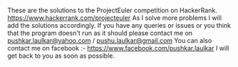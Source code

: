 These are the solutions to the ProjectEuler competition on HackerRank.
https://www.hackerrank.com/projecteuler
As I solve more problems I will add the solutions accordingly.
If you have any queries or issues or you think that the program doesn't run as it should please contact me on pushkar.laulkar@yahoo.com / pushu.laulkar@gmail.com You can also contact me on facebook :- https://www.facebook.com/pushkar.laulkar I will get back to you as soon as possible.
